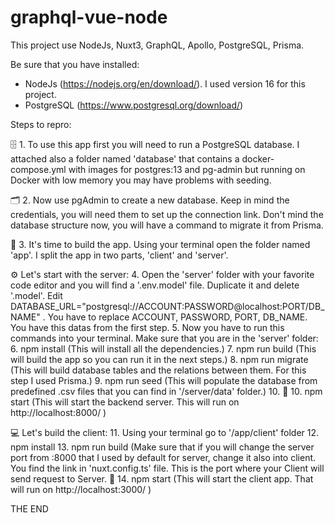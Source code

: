 # graphql-vue-node
This project use NodeJs, Nuxt3, GraphQL, Apollo, PostgreSQL, Prisma. 

Be sure that you have installed:
- NodeJs (https://nodejs.org/en/download/). I used version 16 for this project.
- PostgreSQL (https://www.postgresql.org/download/)

Steps to repro:

🗄 1. To use this app first you will need to run a PostgreSQL database. I attached also a folder named 'database' that contains a docker-compose.yml with images for postgres:13 and pg-admin but running on Docker with low memory you may have problems with seeding.

🗂 2. Now use pgAdmin to create a new database. Keep in mind the credentials, you will need them to set up the connection link. Don't mind the database structure now, you will have a command to migrate it from Prisma.

🔧 3. It's time to build the app. Using your terminal open the folder named 'app'. I split the app in two parts, 'client' and 'server'. 

   ⚙️ Let's start with the server:
   4. Open the 'server' folder with your favorite code editor and you will find a '.env.model' file. Duplicate it and delete '.model'. 
     Edit DATABASE_URL="postgresql://ACCOUNT:PASSWORD@localhost:PORT/DB_NAME" . You have to replace ACCOUNT, PASSWORD, PORT, DB_NAME. You have this datas from the first step.
   5. Now you have to run this commands into your terminal. Make sure that you are in the 'server' folder:
   6. npm install (This will install all the dependencies.)
   7. npm run build (This will build the app so you can run it in the next steps.)
   8. npm run migrate (This will build database tables and the relations between them. For this step I used Prisma.)
   9. npm run seed (This will populate the database from predefined .csv files that you can find in '/server/data' folder.)
   10. 🚀 10. npm start (This will start the backend server. This will run on http://localhost:8000/ )
    
  💻 Let's build the client:
   11. Using your terminal go to '/app/client' folder
   12. npm install
   13. npm run build (Make sure that if you will change the server port from :8000 that I used by default for server, change it also into client. You find the link in 'nuxt.config.ts' file. This is the port where your Client will send request to Server.
🚀 14. npm start (This will start the client app. That will run on http://localhost:3000/ )
 
 
 THE END
 

    


